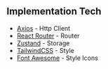 ## Implementation Tech

- [Axios](https://axios-http.com/docs/intro) - Http Client
- [React Router](https://reactrouter.com/en/main) - Router
- [Zustand](https://docs.pmnd.rs/zustand/getting-started/introduction) - Storage
- [TailwindCSS](https://tailwindcss.com/) - Style
- [Font Awesome](https://docs.fontawesome.com/web/use-with/react/) - Style Icons
